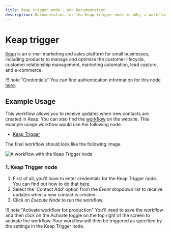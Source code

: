 ```yaml
---
title: Keap trigger node - n8n Documentation
description: Documentation for the Keap trigger node in n8n, a workflow automation platform. Includes details of operations and configuration, and links to examples and credentials information.
---
```


# Keap trigger

[Keap](https://keap.com/) is an e-mail marketing and sales platform for small businesses, including products to manage and optimize the customer lifecycle, customer relationship management, marketing automation, lead capture, and e-commerce.

!!! note "Credentials"
    You can find authentication information for this node [here](/integrations/builtin/credentials/keap/).



## Example Usage

This workflow allows you to receive updates when new contacts are created in Keap. You can also find the [workflow](https://n8n.io/workflows/554) on the website. This example usage workflow would use the following node.

- [Keap Trigger]()

The final workflow should look like the following image.

![A workflow with the Keap Trigger node](/_images/integrations/builtin/trigger-nodes/keaptrigger/workflow.png)


### 1. Keap Trigger node

1. First of all, you'll have to enter credentials for the Keap Trigger node. You can find out how to do that [here](/integrations/builtin/credentials/keap/).
2. Select the 'Contact Add' option from the *Event* dropdown list to receive updates when a new contact is created.
3. Click on *Execute Node* to run the workflow.

!!! note "Activate workflow for production"
    You'll need to save the workflow and then click on the Activate toggle on the top right of the screen to activate the workflow. Your workflow will then be triggered as specified by the settings in the Keap Trigger node.


